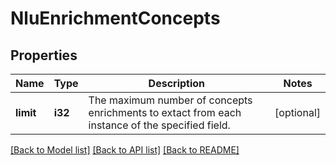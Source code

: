 # NluEnrichmentConcepts

## Properties
Name | Type | Description | Notes
------------ | ------------- | ------------- | -------------
**limit** | **i32** | The maximum number of concepts enrichments to extact from each instance of the specified field. | [optional] 

[[Back to Model list]](../README.md#documentation-for-models) [[Back to API list]](../README.md#documentation-for-api-endpoints) [[Back to README]](../README.md)


